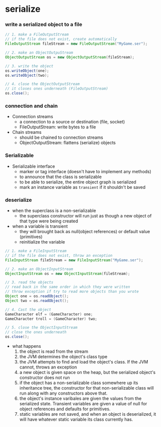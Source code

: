 # serialize


### write a serialized object to a file
```java
// 1. make a FileOutputStream
// if the file does not exist, create automatically
FileOutputStream fileStream = new FileOutputStream("MyGame.ser");

// 2. make an ObjectOutpuStream
ObjectOutputStream os = new ObjectOutputStream(fileStream);

// 3. write the object
os.writeObject(one);
os.writeObject(two);

// 4. close the ObjectOutputStream
// it closes ones underneath (FileOutputStream)
os.close();
```

### connection and chain
* Connection streams
    * a connection to a source or destination (file, socket)
    * FileOutputStream: write bytes to a file
* Chain streams
    * should be chained to connection streams
    * ObjectOutputStream: flattens (serialize) objects


### Serializable
* Serializable interface
    * marker or tag interface (doesn't have to implement any methods)
    * to announce that the class is serializable
    * to be able to serialize, the entire object graph is serialized
    * mark an instance variable as `transient` if it shouldn't be saved


### deserialize
* when the superclass is a non-serializable
    * the superclass constructor will run just as though a new object of that type were being created
* when a variable is transient
    * they will brought back as null(object references) or default value (primitives)
    * reinitialize the variable
```java
// 1. make a FileInputStream
// if the file does not exist, throw an exception
FileInputStream fileStream = new FileInputStream("MyGame.ser");

// 2. make an ObjectInputStream
ObjectInputStream os = new ObjectInputStream(fileStream);

// 3. read the objects
// read back in the same order in which they were written
// throw exception if try to read more objects than you wrote
Object one = os.readObject();
Object two = os.readObject();

// 4. Cast the object
GameCharacter elf = (GameCharacter) one;
GameCharacter troll = (GameCharacter) two;

// 5. close the ObjectInputStream
// close the ones underneath
os.close();
```
* what happens
    1. the object is read from the stream
    2. the JVM determines the object's class type
    3. the JVM attempts to find and load the object's class. If the JVM cannot, throws an exception
    4. a new object is given space on the heap, but the serialized object's constructor does not run
    5. if the object has a non-serializable class somewhere up its inheritance tree,
        the constructor for that non-serializable class will run along with any constructors above that.
    6. the object's instance varibales are given the values from the serialized state.
        Transient variables are given a value of null for object references and defaults for primitives.
    7. static variables are not saved, and when an object is deserialized, it will have whatever static variable its class currently has.
